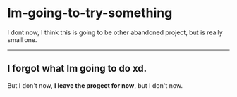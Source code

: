 # Im-going-to-try-something #

I dont now, I think this is going to be other abandoned project, but is really small one.

---

## I forgot what Im going to do xd. ##
But I don't now, **I leave the progect for now**, but I don't now.
